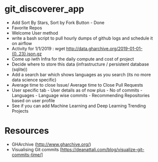 # git_discoverer_app
- Add Sort By Stars, Sort by Fork Button - Done
- Favorite Repos
- Welcome User method
- write a bash script to pull hourly dumps of github logs and schedule it on airflow
- Activity for 1/1/2019 : wget http://data.gharchive.org/2019-01-01-{0..23}.json.gz
-  Come up iwth Infra for the daily compute and cost of project
- Decide where to store this data (infrastructure / persistent database (sqlite))
- Add a search bar which shows languages as you search (its no more data science specific)
- Average time to close Issue/ Average time to Close Pull Requests
- User specific tab - User details as of now plus - No of commits - Languages - Language wise commits - Recommending Repositories based on user profile
 - See if you can add Machine Learning and Deep Learning Trending Projects 

# Resources
- GHArchive (http://www.gharchive.org/)
- Visualising Git commits [https://deanattali.com/blog/visualize-git-commits-time/]
